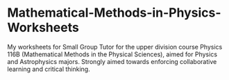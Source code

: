 # Mathematical-Methods-in-Physics-Worksheets

My worksheets for Small Group Tutor for the upper division course Physics 116B (Mathematical Methods in the Physical Sciences), aimed for Physics and Astrophysics majors. Strongly aimed towards enforcing collaborative learning and critical thinking.
